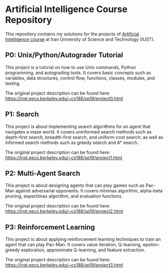 # Artificial Intelligence Course Repository

This repository contains my solutions for the projects of [Artificial Intelligence course](http://sauleh.github.io/ai99) at Iran University of Science and Technology (IUST).

## P0: Unix/Python/Autograder Tutorial

This project is a tutorial on how to use Unix commands, Python programming, and autograding tools. It covers basic concepts such as variables, data structures, control flow, functions, classes, modules, and testing.

The original project description can be found here: https://inst.eecs.berkeley.edu/~cs188/sp19/project0.html

## P1: Search

This project is about implementing search algorithms for an agent that navigates a maze world. It covers uninformed search methods such as depth-first search, breadth-first search, and uniform-cost search; as well as informed search methods such as greedy search and A* search.

The original project description can be found here: https://inst.eecs.berkeley.edu/~cs188/sp19/project1.html

## P2: Multi-Agent Search

This project is about designing agents that can play games such as Pac-Man against adversarial opponents. It covers minimax algorithm, alpha-beta pruning, expectimax algorithm, and evaluation functions.

The original project description can be found here: https://inst.eecs.berkeley.edu/~cs188/sp19/project2.html

## P3: Reinforcement Learning

This project is about applying reinforcement learning techniques to train an agent that can play Pac-Man. It covers value iteration, Q-learning, epsilon-greedy exploration, approximate Q-learning, and feature extraction.

The original project description can be found here: https://inst.eecs.berkeley.edu/~cs188/sp19/project3.html
